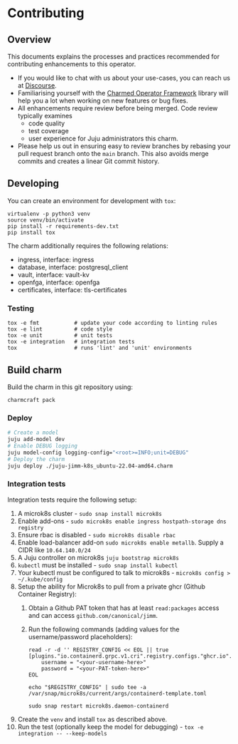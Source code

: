 # Contributing

## Overview

This documents explains the processes and practices recommended for contributing enhancements to
this operator.

- If you would like to chat with us about your use-cases, you can reach
  us at [Discourse](https://chat.charmhub.io/charmhub/channels/jaas).
- Familiarising yourself with the [Charmed Operator Framework](https://juju.is/docs/sdk) library
  will help you a lot when working on new features or bug fixes.
- All enhancements require review before being merged. Code review typically examines
  - code quality
  - test coverage
  - user experience for Juju administrators this charm.
- Please help us out in ensuring easy to review branches by rebasing your pull request branch onto
  the `main` branch. This also avoids merge commits and creates a linear Git commit history.

## Developing

You can create an environment for development with `tox`:

```shell
virtualenv -p python3 venv
source venv/bin/activate
pip install -r requirements-dev.txt
pip install tox
```

The charm additionally requires the following relations:
- ingress, interface: ingress
- database, interface: postgresql_client
- vault, interface: vault-kv
- openfga, interface: openfga
- certificates, interface: tls-certificates

### Testing

```shell
tox -e fmt           # update your code according to linting rules
tox -e lint          # code style
tox -e unit          # unit tests
tox -e integration   # integration tests
tox                  # runs 'lint' and 'unit' environments
```


## Build charm

Build the charm in this git repository using:

```shell
charmcraft pack
```

### Deploy

```bash
# Create a model
juju add-model dev
# Enable DEBUG logging
juju model-config logging-config="<root>=INFO;unit=DEBUG"
# Deploy the charm
juju deploy ./juju-jimm-k8s_ubuntu-22.04-amd64.charm
```

### Integration tests
Integration tests require the following setup:
1. A microk8s cluster - `sudo snap install microk8s`
2. Enable add-ons - `sudo microk8s enable ingress hostpath-storage dns registry`
3. Ensure rbac is disabled - `sudo microk8s disable rbac`
4. Enable load-balancer add-on `sudo microk8s enable metallb`. Supply a CIDR like `10.64.140.0/24`
5. A Juju controller on microk8s `juju bootstrap microk8s`
6. `kubectl` must be installed - `sudo snap install kubectl`
7. Your kubectl must be configured to talk to microk8s - `microk8s config > ~/.kube/config`
8. Setup the ability for Microk8s to pull from a private ghcr (Github Container Registry):
   1. Obtain a Github PAT token that has at least `read:packages` access and can access `github.com/canonical/jimm`.
   2. Run the following commands (adding values for the username/password placeholders):

          read -r -d '' REGISTRY_CONFIG << EOL || true
          [plugins."io.containerd.grpc.v1.cri".registry.configs."ghcr.io".auth]
              username = "<your-username-here>"
              password = "<your-PAT-token-here>"
          EOL
                    
          echo "$REGISTRY_CONFIG" | sudo tee -a /var/snap/microk8s/current/args/containerd-template.toml

          sudo snap restart microk8s.daemon-containerd

9.  Create the `venv` and install `tox` as described above.
10. Run the test (optionally keep the model for debugging) - `tox -e integration -- --keep-models`